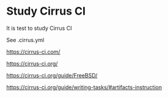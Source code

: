 # Study Cirrus CI

It is test to study Cirrus CI

See .cirrus.yml

https://cirrus-ci.com/

https://cirrus-ci.org/

https://cirrus-ci.org/guide/FreeBSD/

https://cirrus-ci.org/guide/writing-tasks/#artifacts-instruction
